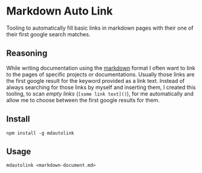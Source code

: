 # Markdown Auto Link

Tooling to automatically fill basic links in markdown pages with their one of
their first google search matches.

## Reasoning

While writing documentation using the [markdown](https://daringfireball.net/projects/markdown/syntax) format I often want to link
to the pages of specific projects or documentations. Usually those links are
the first google result for the keyword provided as a link text. Instead of
always searching for those links by myself and inserting them, I created this
tooling, to scan _empty links_ (`[some link text]()`), for me automatically and
allow me to choose between the first google results for them.

## Install

```shell
npm install -g mdautolink
```

## Usage

```shell
mdautolink <markdown-document.md>
```
